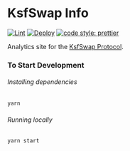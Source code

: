# KsfSwap Info

[![Lint](https://github.com/RS-Finance/info/workflows/Lint/badge.svg)](https://github.com/RS-Finance/info/actions?query=workflow%3ALint)
[![Deploy](https://github.com/RS-Finance/info/workflows/Deploy/badge.svg)](https://github.com/RS-Finance/info/actions?query=workflow%3ADeploy)
[![code style: prettier](https://img.shields.io/badge/code_style-prettier-ff69b4.svg?style=flat-square)](https://github.com/prettier/prettier)

Analytics site for the [KsfSwap Protocol](https://info.KsfSwap.finance).

### To Start Development

###### Installing dependencies
```bash
yarn
```

###### Running locally
```bash
yarn start
```
